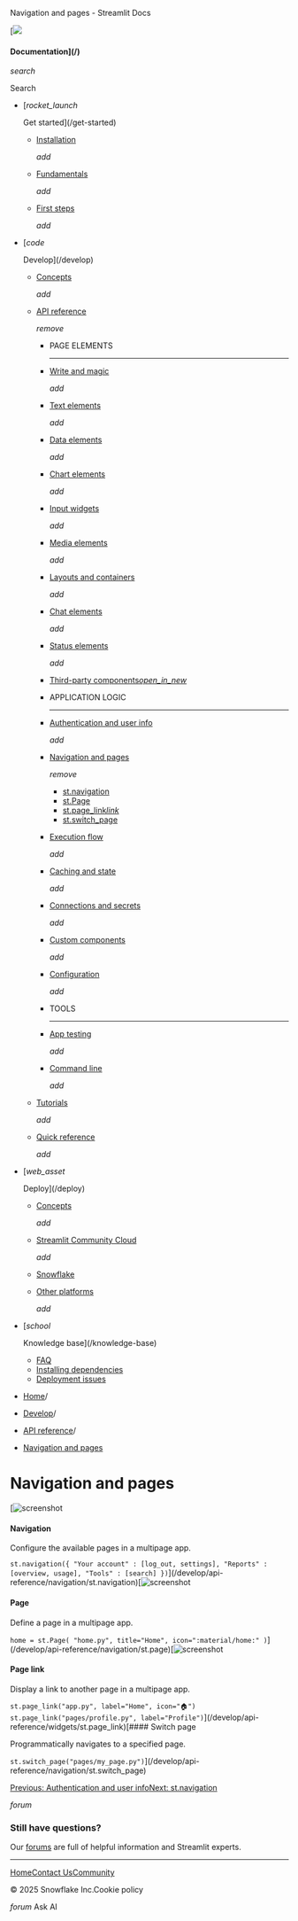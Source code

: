 ﻿Navigation and pages - Streamlit Docs

[![](/logo.svg)

#### Documentation](/)

*search*

Search

* [*rocket\_launch*

  Get started](/get-started)
  + [Installation](/get-started/installation)

    *add*
  + [Fundamentals](/get-started/fundamentals)

    *add*
  + [First steps](/get-started/tutorials)

    *add*
* [*code*

  Develop](/develop)
  + [Concepts](/develop/concepts)

    *add*
  + [API reference](/develop/api-reference)

    *remove*

    - PAGE ELEMENTS

      ---
    - [Write and magic](/develop/api-reference/write-magic)

      *add*
    - [Text elements](/develop/api-reference/text)

      *add*
    - [Data elements](/develop/api-reference/data)

      *add*
    - [Chart elements](/develop/api-reference/charts)

      *add*
    - [Input widgets](/develop/api-reference/widgets)

      *add*
    - [Media elements](/develop/api-reference/media)

      *add*
    - [Layouts and containers](/develop/api-reference/layout)

      *add*
    - [Chat elements](/develop/api-reference/chat)

      *add*
    - [Status elements](/develop/api-reference/status)

      *add*
    - [Third-party components*open\_in\_new*](https://streamlit.io/components)
    - APPLICATION LOGIC

      ---
    - [Authentication and user info](/develop/api-reference/user)

      *add*
    - [Navigation and pages](/develop/api-reference/navigation)

      *remove*

      * [st.navigation](/develop/api-reference/navigation/st.navigation)
      * [st.Page](/develop/api-reference/navigation/st.page)
      * [st.page\_link*link*](/develop/api-reference/widgets/st.page_link)
      * [st.switch\_page](/develop/api-reference/navigation/st.switch_page)
    - [Execution flow](/develop/api-reference/execution-flow)

      *add*
    - [Caching and state](/develop/api-reference/caching-and-state)

      *add*
    - [Connections and secrets](/develop/api-reference/connections)

      *add*
    - [Custom components](/develop/api-reference/custom-components)

      *add*
    - [Configuration](/develop/api-reference/configuration)

      *add*
    - TOOLS

      ---
    - [App testing](/develop/api-reference/app-testing)

      *add*
    - [Command line](/develop/api-reference/cli)

      *add*
  + [Tutorials](/develop/tutorials)

    *add*
  + [Quick reference](/develop/quick-reference)

    *add*
* [*web\_asset*

  Deploy](/deploy)
  + [Concepts](/deploy/concepts)

    *add*
  + [Streamlit Community Cloud](/deploy/streamlit-community-cloud)

    *add*
  + [Snowflake](/deploy/snowflake)
  + [Other platforms](/deploy/tutorials)

    *add*
* [*school*

  Knowledge base](/knowledge-base)
  + [FAQ](/knowledge-base/using-streamlit)
  + [Installing dependencies](/knowledge-base/dependencies)
  + [Deployment issues](/knowledge-base/deploy)

* [Home](/)/
* [Develop](/develop)/
* [API reference](/develop/api-reference)/
* [Navigation and pages](/develop/api-reference/navigation)

Navigation and pages
====================

[![screenshot](/images/api/navigation.jpg)

#### Navigation

Configure the available pages in a multipage app.

`st.navigation({
"Your account" : [log_out, settings],
"Reports" : [overview, usage],
"Tools" : [search]
})`](/develop/api-reference/navigation/st.navigation)[![screenshot](/images/api/page.jpg)

#### Page

Define a page in a multipage app.

`home = st.Page(
"home.py",
title="Home",
icon=":material/home:"
)`](/develop/api-reference/navigation/st.page)[![screenshot](/images/api/page_link.jpg)

#### Page link

Display a link to another page in a multipage app.

`st.page_link("app.py", label="Home", icon="🏠")
st.page_link("pages/profile.py", label="Profile")`](/develop/api-reference/widgets/st.page_link)[#### Switch page

Programmatically navigates to a specified page.

`st.switch_page("pages/my_page.py")`](/develop/api-reference/navigation/st.switch_page)

[Previous: Authentication and user info](/develop/api-reference/user)[Next: st.navigation](/develop/api-reference/navigation/st.navigation)

*forum*

### Still have questions?

Our [forums](https://discuss.streamlit.io) are full of helpful information and Streamlit experts.

---

[Home](/)[Contact Us](mailto:hello@streamlit.io?subject=Contact%20from%20documentation%20)[Community](https://discuss.streamlit.io)

© 2025 Snowflake Inc.Cookie policy

*forum* Ask AI
